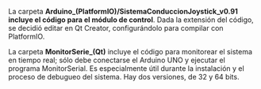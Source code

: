 La carpeta **Arduino_(PlatformIO)/SistemaConduccionJoystick_v0.91 incluye el código para el módulo de control**. Dada la extensión del código, se decidió editar en Qt Creator, configurándolo para compilar con PlatformIO.



La carpeta **MonitorSerie_(Qt)** incluye el código para monitorear el sistema en tiempo real; sólo debe conectarse el Arduino UNO y ejecutar el programa MonitorSerial. Es especialmente útil durante la instalación y el proceso de debugueo del sistema. Hay dos versiones, de 32 y 64 bits. 
